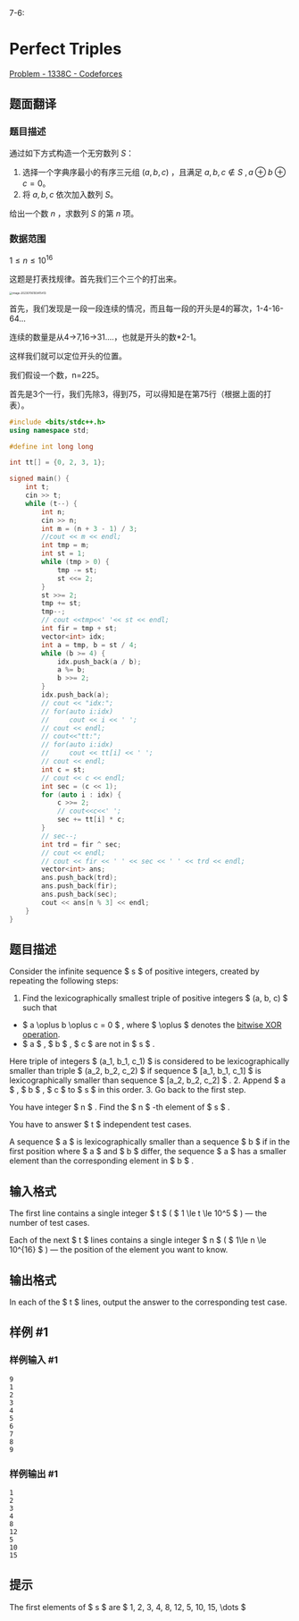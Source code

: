 7-6:

# Perfect Triples

[Problem - 1338C - Codeforces](https://codeforces.com/problemset/problem/1338/C) 

## 题面翻译

### 题目描述
通过如下方式构造一个无穷数列 $S$：  
1. 选择一个字典序最小的有序三元组 $(a,b,c)$ ，且满足 $a,b,c \notin S~, a \oplus b\oplus c=0$。
2. 将 $a,b,c$ 依次加入数列 $S$。

给出一个数 $n$ ，求数列 $S$ 的第 $n$ 项。
### 数据范围
$1\le n\le 10^{16}$



这题是打表找规律。首先我们三个三个的打出来。

<img src="https://image-host-lzq.oss-cn-guangzhou.aliyuncs.com/image-20230706193415413.png" alt="image-20230706193415413" style="zoom: 33%;" />

首先，我们发现是一段一段连续的情况，而且每一段的开头是4的幂次，1-4-16-64...

连续的数量是从4->7,16->31....，也就是开头的数*2-1。

这样我们就可以定位开头的位置。

我们假设一个数，n=225。

首先是3个一行，我们先除3，得到75，可以得知是在第75行（根据上面的打表）。

```cpp
#include <bits/stdc++.h>
using namespace std;

#define int long long

int tt[] = {0, 2, 3, 1};

signed main() {
    int t;
    cin >> t;
    while (t--) {
        int n;
        cin >> n;
        int m = (n + 3 - 1) / 3;
        //cout << m << endl;
        int tmp = m;
        int st = 1;
        while (tmp > 0) {
            tmp -= st;
            st <<= 2;
        }
        st >>= 2;
        tmp += st;
        tmp--;
        // cout <<tmp<<' '<< st << endl;
        int fir = tmp + st;
        vector<int> idx;
        int a = tmp, b = st / 4;
        while (b >= 4) {
            idx.push_back(a / b);
            a %= b;
            b >>= 2;
        }
        idx.push_back(a);
        // cout << "idx:";
        // for(auto i:idx)
        //     cout << i << ' ';
        // cout << endl;
        // cout<<"tt:";
        // for(auto i:idx)
        //     cout << tt[i] << ' ';
        // cout << endl;
        int c = st;
        // cout << c << endl;
        int sec = (c << 1);
        for (auto i : idx) {
            c >>= 2;
            // cout<<c<<' ';
            sec += tt[i] * c;
        }
        // sec--;
        int trd = fir ^ sec;
        // cout << endl;
        // cout << fir << ' ' << sec << ' ' << trd << endl;
        vector<int> ans;
        ans.push_back(trd);
        ans.push_back(fir);
        ans.push_back(sec);
        cout << ans[n % 3] << endl;
    }
}
```





## 题目描述

Consider the infinite sequence $ s $ of positive integers, created by repeating the following steps:

1. Find the lexicographically smallest triple of positive integers $ (a, b, c) $ such that 
  - $ a \oplus b \oplus c = 0 $ , where $ \oplus $ denotes the [bitwise XOR operation](https://en.wikipedia.org/wiki/Bitwise_operation#XOR).
  - $ a $ , $ b $ , $ c $ are not in $ s $ .

   Here triple of integers $ (a_1, b_1, c_1) $ is considered to be lexicographically smaller than triple $ (a_2, b_2, c_2) $ if sequence $ [a_1, b_1, c_1] $ is lexicographically smaller than sequence $ [a_2, b_2, c_2] $ .
2. Append $ a $ , $ b $ , $ c $ to $ s $ in this order.
3. Go back to the first step.

You have integer $ n $ . Find the $ n $ -th element of $ s $ .

You have to answer $ t $ independent test cases.

A sequence $ a $ is lexicographically smaller than a sequence $ b $ if in the first position where $ a $ and $ b $ differ, the sequence $ a $ has a smaller element than the corresponding element in $ b $ .

## 输入格式

The first line contains a single integer $ t $ ( $ 1 \le t \le 10^5 $ ) — the number of test cases.

Each of the next $ t $ lines contains a single integer $ n $ ( $ 1\le n \le 10^{16} $ ) — the position of the element you want to know.

## 输出格式

In each of the $ t $ lines, output the answer to the corresponding test case.

## 样例 #1

### 样例输入 #1

```
9
1
2
3
4
5
6
7
8
9
```

### 样例输出 #1

```
1
2
3
4
8
12
5
10
15
```

## 提示

The first elements of $ s $ are $ 1, 2, 3, 4, 8, 12, 5, 10, 15, \dots  $